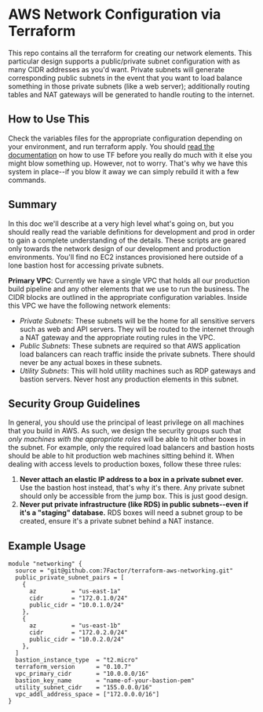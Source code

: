 # AWS Network Configuration via Terraform

This repo contains all the terraform for creating our network elements. This
particular design supports a public/private subnet configuration with as many
CIDR addresses as you'd want. Private subnets will generate corresponding
public subnets in the event that you want to load balance something in those
private subnets (like a web server); additionally routing tables and NAT
gateways will be generated to handle routing to the internet.

## How to Use This

Check the variables files for the appropriate configuration depending on your
environment, and run terraform apply. You should
[read the documentation](https://www.terraform.io/docs/configuration/index.html)
on how to use TF before you really do much with it else you might blow something
up. However, not to worry. That's why we have this system in place--if you blow
it away we can simply rebuild it with a few commands.

## Summary

In this doc we'll describe at a very high level what's going on, but you should
really read the variable definitions for development and prod in order to gain
a complete understanding of the details. These scripts are geared only towards
the network design of our development and production environments. You'll find
no EC2 instances provisioned here outside of a lone bastion host for accessing
private subnets.

**Primary VPC**: Currently we have a single VPC that holds all our production
build pipeline and any other elements that we use to run the business. The CIDR
blocks are outlined in the appropriate configuration variables. Inside this VPC
we have the following network elements:

- *Private Subnets*: These subnets will be the home for all sensitive servers
such as web and API servers. They will be routed to the internet through a NAT
gateway and the appropriate routing rules in the VPC.
- *Public Subnets*: These subnets are required so that AWS application load
balancers can reach traffic inside the private subnets. There should never be
any actual boxes in these subnets.
- *Utility Subnets*: This will hold utility machines such as RDP gateways and
bastion servers. Never host any production elements in this subnet.

## Security Group Guidelines

In general, you should use the principal of least privilege on all machines
that you build in AWS. As such, we design the security groups such that *only
machines with the appropriate roles* will be able to hit other boxes in the
subnet. For example, only the required load balancers and bastion hosts should
be able to hit production web machines sitting behind it. When dealing with
access levels to production boxes, follow these three rules:

1. **Never attach an elastic IP address to a box in a private subnet ever.**
Use the bastion host instead, that's why it's there. Any private subnet should
only be accessible from the jump box. This is just good design.
2. **Never put private infrastructure (like RDS) in public subnets--even if
it's a "staging" database.** RDS boxes will need a subnet group to be created,
ensure it's a private subnet behind a NAT instance.

## Example Usage

```hcl-terraform
module "networking" {
  source = "git@github.com:7Factor/terraform-aws-networking.git"
  public_private_subnet_pairs = [
    {
      az          = "us-east-1a"
      cidr        = "172.0.1.0/24"
      public_cidr = "10.0.1.0/24"
    },
    {
      az          = "us-east-1b"
      cidr        = "172.0.2.0/24"
      public_cidr = "10.0.2.0/24"
    },
  ]
  bastion_instance_type  = "t2.micro"
  terraform_version      = "0.10.7"
  vpc_primary_cidr       = "10.0.0.0/16"
  bastion_key_name       = "name-of-your-bastion-pem"
  utility_subnet_cidr    = "155.0.0.0/16"
  vpc_addl_address_space = ["172.0.0.0/16"]
}
```
